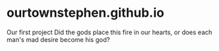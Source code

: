 # ourtownstephen.github.io
Our first project
Did the gods place this fire in our hearts, or does each man's mad desire become his god?
 